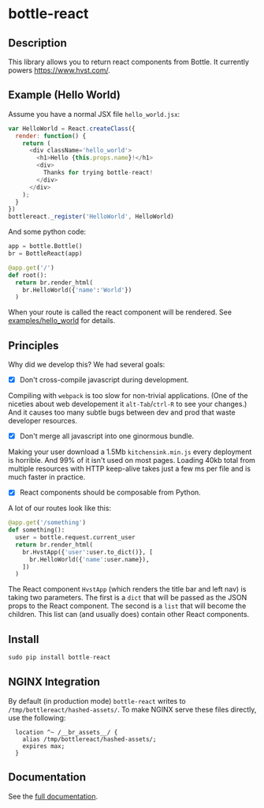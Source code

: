 # bottle-react

## Description
This library allows you to return react components from Bottle.  It currently powers https://www.hvst.com/.

## Example (Hello World)

Assume you have a normal JSX file `hello_world.jsx`:
```js
var HelloWorld = React.createClass({
  render: function() {
    return (
      <div className='hello_world'>
        <h1>Hello {this.props.name}!</h1>
        <div>
          Thanks for trying bottle-react!
        </div>
      </div>
    );
  }
})
bottlereact._register('HelloWorld', HelloWorld)
```

And some python code:
```python
app = bottle.Bottle()
br = BottleReact(app)

@app.get('/')
def root():
  return br.render_html(
    br.HelloWorld({'name':'World'})
  )
```

When your route is called the react component will be rendered.  See [examples/hello_world](examples/hello_world) for details.

## Principles

Why did we develop this?  We had several goals:

- [x] Don't cross-compile javascript during development.

Compiling with `webpack` is too slow for non-trivial applications.  (One of the niceties about web developement it `alt-Tab`/`ctrl-R` to see your changes.)  And it causes too many subtle bugs between dev and prod that waste developer resources.

- [x] Don't merge all javascript into one ginormous bundle.

Making your user download a 1.5Mb `kitchensink.min.js` every deployment is horrible.  And 99% of it isn't used on most pages.  Loading 40kb total from multiple resources with HTTP keep-alive takes just a few ms per file and is much faster in practice.

- [x] React components should be composable from Python.

A lot of our routes look like this:

```python
@app.get('/something')
def something():
  user = bottle.request.current_user
  return br.render_html(
    br.HvstApp({'user':user.to_dict()}, [
      br.HelloWorld({'name':user.name}),
    ])
  )
```

The React component `HvstApp` (which renders the title bar and left nav) is taking two parameters.  The first is a `dict` that will be passed as the JSON props to the React component.  The second is a `list` that will become the children.  This list can (and usually does) contain other React components.


## Install
```python
sudo pip install bottle-react
```

## NGINX Integration
By default (in production mode) `bottle-react` writes to `/tmp/bottlereact/hashed-assets/`.  To make NGINX serve these files directly, use the following:

```
  location ^~ /__br_assets__/ {
    alias /tmp/bottlereact/hashed-assets/;
    expires max;
  }
```

## Documentation

See the [full documentation](DOCS.md).
